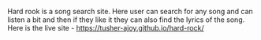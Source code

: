 Hard rook is a song search site. Here user can search for any song and can listen a bit and then if they like it they can also find the lyrics of the song. Here is the live site - https://tusher-ajoy.github.io/hard-rock/
